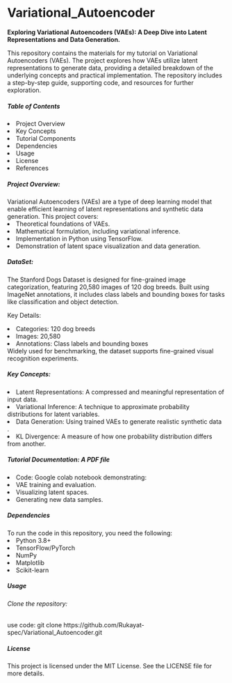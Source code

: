# Variational_Autoencoder
**Exploring Variational Autoencoders (VAEs): A Deep Dive into Latent Representations and Data Generation.**

This repository contains the materials for my tutorial on Variational Autoencoders (VAEs). The project explores how VAEs utilize latent representations to generate data, providing a detailed breakdown of the underlying concepts and practical implementation. The repository includes a step-by-step guide, supporting code, and resources for further exploration.

<h5>Table of Contents</h5>
<li>Project Overview</li>
<li>Key Concepts</li>
<li>Tutorial Components</li>
<li>Dependencies</li>
<li>Usage</li>
<li>License</li>
<li>References</li>

<h5>Project Overview:</h5>
Variational Autoencoders (VAEs) are a type of deep learning model that enable efficient learning of latent representations and synthetic data generation. This project covers:
<li>Theoretical foundations of VAEs.</li>
<li>Mathematical formulation, including variational inference.</li>
<li>Implementation in Python using TensorFlow.</li>
<li>Demonstration of latent space visualization and data generation.</li>

<h5>DataSet:</h5>
The Stanford Dogs Dataset is designed for fine-grained image categorization, featuring 20,580 images of 120 dog breeds. Built using ImageNet annotations, it includes class labels and bounding boxes for tasks like classification and object detection.

Key Details:
<li>Categories: 120 dog breeds</li>
<li>Images: 20,580</li>
<li>Annotations: Class labels and bounding boxes</li>
Widely used for benchmarking, the dataset supports fine-grained visual recognition experiments.


<h5>Key Concepts:</h5>
<li>Latent Representations: A compressed and meaningful representation of input data.</li>
<li>Variational Inference: A technique to approximate probability distributions for latent variables.</li>
<li>Data Generation: Using trained VAEs to generate realistic synthetic data</li>.
<li>KL Divergence: A measure of how one probability distribution differs from another.</li>

<h5>Tutorial Documentation: A PDF file</h5>
<li>Code: Google colab notebook demonstrating:</li>
<li>VAE training and evaluation.</li>
<li>Visualizing latent spaces.</li>
<li>Generating new data samples.</li>

<h5>Dependencies</h5>
To run the code in this repository, you need the following:

<li>Python 3.8+</li>
<li>TensorFlow/PyTorch</li>
<li>NumPy</li>
<li>Matplotlib</li>
<li>Scikit-learn</li>

<h5>Usage</h5>
<h6>Clone the repository:</h6>
use code: git clone https://github.com/Rukayat-spec/Variational_Autoencoder.git

<h5>License</h5>
This project is licensed under the MIT License. See the LICENSE file for more details.


